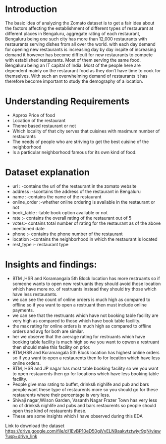 # Introduction
The basic idea of analyzing the Zomato dataset is to get a fair idea about the factors affecting the establishment of different types of restaurant at different places in Bengaluru, aggregate rating of each restaurant, Bengaluru being one such city has more than 12,000 restaurants with restaurants serving dishes from all over the world.
with each day demand for opening new restaurants is increasing day by day inspite of increasing demand it however has become difficult for new restaurants to compete with established restaurants. Most of them serving the same food. Bengaluru being an IT capital of India. Most of
the people here are dependent mainly on the restaurant food as they don’t have time to cook for themselves.
With such an overwhelming demand of restaurants it has therefore become important to study the demography of a location.

# Understanding Requirements

<ul>
<li>Approx Price of food </li>
 <li>Location of the restaurant  </li>
 <li>Theme based restaurant or not  </li>
 <li>Which locality of that city serves that cuisines with maximum number of restaurants  </li>
 <li>The needs of people who are striving to get the best cuisine of the neighborhood  </li>
 <li>Is a particular neighborhood famous for its own kind of food.  </li>
</ul>

# Dataset explanation

<ul> 
<li> url : -contains the url of the restaurant in the zomato website</li>
<li>address :-scontains the address of the restaurant in Bengaluru </li>
<li>name :-contains the name of the restaurant </li>
<li>online_order :-whether online ordering is available in the restaurant or not </li>
<li>book_table :-table book option available or not </li>
<li>rate :- contains the overall rating of the restaurant out of 5 </li>
<li>votes:- contains total number of rating for the restaurant as of the above mentioned date </li>
<li>phone :- contains the phone number of the restaurant </li>
<li>location :-contains the neighborhood in which the restaurant is located </li>
<li> rest_type :- restaurant type</li>
</ul>


# Insights and findings:

<ul> 
<li>BTM ,HSR and Koramangala 5th Block location has more restruants so if someone wants to open new restruants they should avoid those location which have more no. of restruants instead they should try those which have less restaurants. </li>
<li>we can see the count of online orders is much high as compared to offline so if you want to open a restruant then must include online payments. </li>
<li>we can see that the restruants which have not booking table facility are very high as compared to those which have book table facility.</li>
<li> the max rating for online orders is much high as compared to offline orders and avg for both are similar.</li>
<li>her we observe that the average rating for restruants which have booking table facility is much high so we you want to opwen a restruant then should make this facility on prior.</li>
<li>BTM,HSR and Koramangala 5th Block location has highest online orders so if you want to open a restaurents then fo for location which have less online orders.</li>
<li>BTM, HSR and JP nagar has most table booking facility so we you want to open restaurents then go for locations which have less booking table facility. </li>
<li>People give max rating to buffet, drinks& nighlife and pub and bars people want these type of restaurents more so you should go for these restaurents where their percentage is very less. </li>
<li>Shivaji nagar,Wilson Garden, Vasanth Nagar Frazer Town has very less no of drinks& nighlife and pubs and bars restaurents so people should open thse kind of restaurents these. </li>
<li>These are some insights which I have observed during this EDA </li>

</ul>
 
Link to download the dataset
https://drive.google.com/file/d/1EvBP10eD50gjVvELN9aakvtztwjyr9qN/view?usp=drive_link
